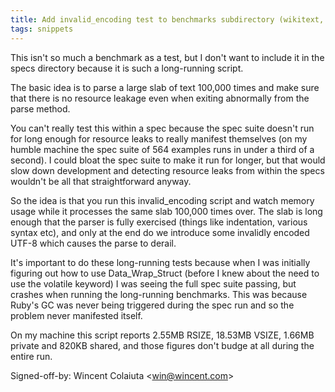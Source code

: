 ```yaml
---
title: Add invalid_encoding test to benchmarks subdirectory (wikitext, 29af551)
tags: snippets
---
```


This isn't so much a benchmark as a test, but I don't want to include it in the specs directory because it is such a long-running script.

The basic idea is to parse a large slab of text 100,000 times and make sure that there is no resource leakage even when exiting abnormally from the parse method.

You can't really test this within a spec because the spec suite doesn't run for long enough for resource leaks to really manifest themselves (on my humble machine the spec suite of 564 examples runs in under a third of a second). I could bloat the spec suite to make it run for longer, but that would slow down development and detecting resource leaks from within the specs wouldn't be all that straightforward anyway.

So the idea is that you run this invalid\_encoding script and watch memory usage while it processes the same slab 100,000 times over. The slab is long enough that the parser is fully exercised (things like indentation, various syntax etc), and only at the end do we introduce some invalidly encoded UTF-8 which causes the parse to derail.

It's important to do these long-running tests because when I was initially figuring out how to use Data\_Wrap\_Struct (before I knew about the need to use the volatile keyword) I was seeing the full spec suite passing, but crashes when running the long-running benchmarks. This was because Ruby's GC was never being triggered during the spec run and so the problem never manifested itself.

On my machine this script reports 2.55MB RSIZE, 18.53MB VSIZE, 1.66MB private and 820KB shared, and those figures don't budge at all during the entire run.

Signed-off-by: Wincent Colaiuta &lt;win@wincent.com&gt;
